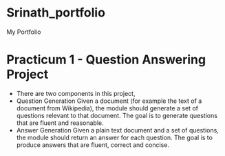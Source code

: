 # Srinath_portfolio
My Portfolio

# Practicum 1 - Question Answering Project
* There are two components in this project, 
* Question Generation
Given a document (for example the text of a document from Wikipedia), the module should generate a set of questions relevant to that document. The goal is to generate questions that are fluent and reasonable. 
* Answer Generation
Given a plain text document and a set of questions, the module should return an answer for each question. The goal is to produce answers that are fluent, correct and concise. 
